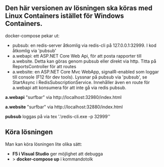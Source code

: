 ## Den här versionen av lösningen ska köras med Linux Containers istället för Windows Containers.

docker-compose pekar ut:
- pubsub: en redis-server åtkomlig via redis-cli på 127.0.0.1:32999. I kod åtkomlig via 'pubsub'
- a.webapi: ett ASP.NET Core Web Api, för att posta rapporter till a.website. Detta kan göras genom pubsub eller direkt via http. Titta på ReportsController för att routes
- a.website: en ASP.NET Core Mvc WebApp, signalR-enabled som loggar till console (F12 för dev tools). Lyssnar på pubsub via 'pubsub', se StartAsync i RedisSubscriptionService. Innehåller även en route för a.webapi att konsumera för att inte gå via redis pubsub.

**a.webapi** "surfbar" via http://localhost:32980/index.html

**a.website** "surfbar" via http://localhost:32880/index.html

**pubsub** loggas på via tex '.\redis-cli.exe -p 32999''

## Köra lösningen
Man kan köra lösningen lite olika sätt:
- **F5 i Visual Studio** ger möjlighet att debugga
- \> **docker-compose up** i kommandotolk 
